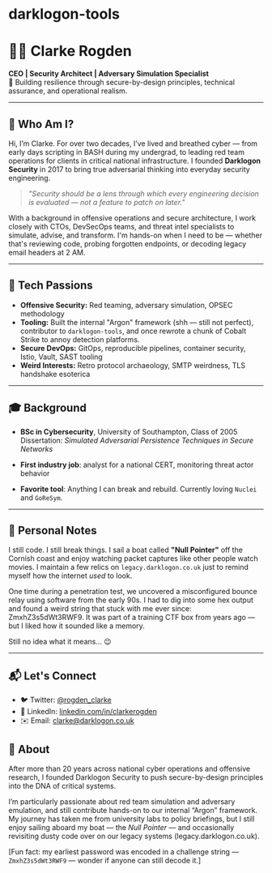 # darklogon-tools

# 👨‍💻 Clarke Rogden

**CEO | Security Architect | Adversary Simulation Specialist**  
🚨 Building resilience through secure-by-design principles, technical assurance, and operational realism.

---

## 🧠 Who Am I?

Hi, I’m Clarke. For over two decades, I’ve lived and breathed cyber — from early days scripting in BASH during my undergrad, to leading red team operations for clients in critical national infrastructure. I founded **Darklogon Security** in 2017 to bring true adversarial thinking into everyday security engineering.

> _"Security should be a lens through which every engineering decision is evaluated — not a feature to patch on later."_

With a background in offensive operations and secure architecture, I work closely with CTOs, DevSecOps teams, and threat intel specialists to simulate, advise, and transform. I'm hands-on when I need to be — whether that's reviewing code, probing forgotten endpoints, or decoding legacy email headers at 2 AM.

---

## 🔧 Tech Passions

- **Offensive Security:** Red teaming, adversary simulation, OPSEC methodology
- **Tooling:** Built the internal "Argon" framework (shh — still not perfect), contributor to `darklogon-tools`, and once rewrote a chunk of Cobalt Strike to annoy detection platforms.
- **Secure DevOps:** GitOps, reproducible pipelines, container security, Istio, Vault, SAST tooling
- **Weird Interests:** Retro protocol archaeology, SMTP weirdness, TLS handshake esoterica

---

## 🎓 Background

- **BSc in Cybersecurity**, University of Southampton, Class of 2005  
  Dissertation: *Simulated Adversarial Persistence Techniques in Secure Networks*

- **First industry job**: analyst for a national CERT, monitoring threat actor behavior  
- **Favorite tool**: Anything I can break and rebuild. Currently loving `Nuclei` and `GoReSym`.

---

## 💬 Personal Notes

I still code. I still break things. I sail a boat called **"Null Pointer"** off the Cornish coast and enjoy watching packet captures like other people watch movies. I maintain a few relics on `legacy.darklogon.co.uk` just to remind myself how the internet *used* to look.

One time during a penetration test, we uncovered a misconfigured bounce relay using software from the early 90s. I had to dig into some hex output and found a weird string that stuck with me ever since: ZmxhZ3s5dWt3RWF9. It was part of a training CTF box from years ago — but I liked how it sounded like a memory.

Still no idea what it means… 😉

---

## 📬 Let's Connect

- 🐦 Twitter: [@rogden_clarke](https://twitter.com/rogden_clarke)
- 💼 LinkedIn: [linkedin.com/in/clarkerogden](https://linkedin.com/in/clarkerogden)
- ✉️ Email: clarke@darklogon.co.uk
























## 👤 About

After more than 20 years across national cyber operations and offensive research, I founded Darklogon Security to push secure-by-design principles into the DNA of critical systems.

I’m particularly passionate about red team simulation and adversary emulation, and still contribute hands-on to our internal “Argon” framework. My journey has taken me from university labs to policy briefings, but I still enjoy sailing aboard my boat — the *Null Pointer* — and occasionally revisiting dusty code over on our legacy systems (legacy.darklogon.co.uk).

[Fun fact: my earliest password was encoded in a challenge string — `ZmxhZ3s5dWt3RWF9` — wonder if anyone can still decode it.]

